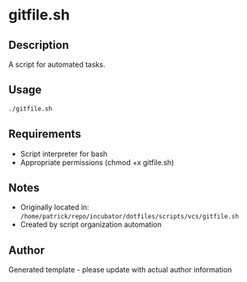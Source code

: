 # gitfile.sh

## Description
A script for automated tasks.

## Usage
```bash
./gitfile.sh
```

## Requirements
- Script interpreter for bash
- Appropriate permissions (chmod +x gitfile.sh)

## Notes
- Originally located in: `/home/patrick/repo/incubator/dotfiles/scripts/vcs/gitfile.sh`
- Created by script organization automation

## Author
Generated template - please update with actual author information
